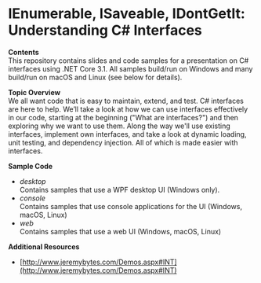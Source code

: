 # IEnumerable, ISaveable, IDontGetIt: Understanding C# Interfaces

**Contents**  
This repository contains slides and code samples for a presentation on C# interfaces using .NET Core 3.1. All samples build/run on Windows and many build/run on macOS and Linux (see below for details).

**Topic Overview**  
We all want code that is easy to maintain, extend, and test. C# interfaces are here to help. We’ll take a look at how we can use interfaces effectively in our code, starting at the beginning ("What are interfaces?") and then exploring why we want to use them. Along the way we'll use existing interfaces, implement own interfaces, and take a look at dynamic loading, unit testing, and dependency injection. All of which is made easier with interfaces.

**Sample Code**  
* *desktop*  
Contains samples that use a WPF desktop UI (Windows only).
* *console*  
Contains samples that use console applications for the UI (Windows, macOS, Linux)  
* *web*  
Contains samples that use a web UI (Windows, macOS, Linux)  


**Additional Resources**
* [http://www.jeremybytes.com/Demos.aspx#INT](http://www.jeremybytes.com/Demos.aspx#INT)